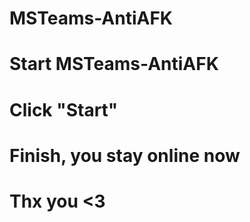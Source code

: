 # MSTeams-AntiAFK
# Start MSTeams-AntiAFK
# Click "Start"
# Finish, you stay online now
# Thx you <3
